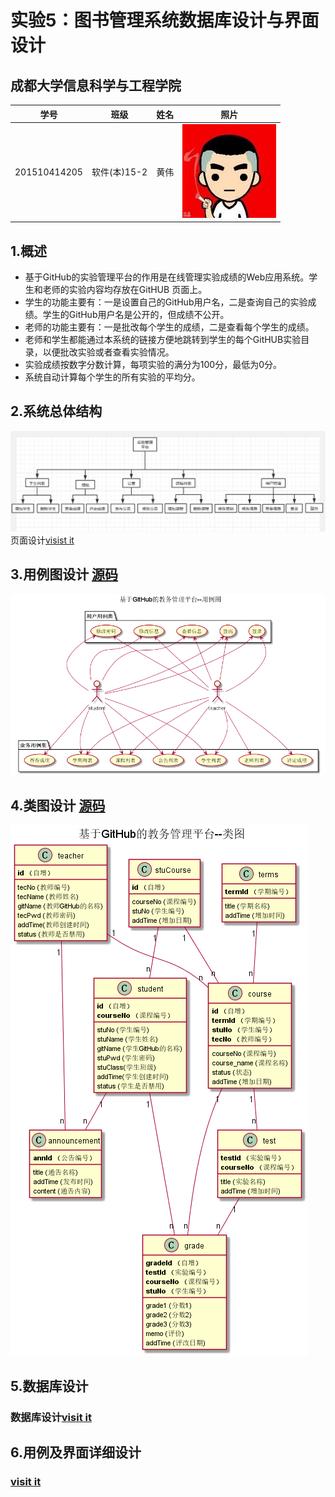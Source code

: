 # 实验5：图书管理系统数据库设计与界面设计
## 成都大学信息科学与工程学院
|学号|班级|姓名|照片|
|:-------:|:-------------: | :----------:|:---:|
|201510414205|软件(本)15-2|黄伟|![flow1](../myself.jpg)|
## 1.概述
- 基于GitHub的实验管理平台的作用是在线管理实验成绩的Web应用系统。学生和老师的实验内容均存放在GitHUB
页面上。
- 学生的功能主要有：一是设置自己的GitHub用户名，二是查询自己的实验成绩。学生的GitHub用户名是公开的，但成绩不公开。
- 老师的功能主要有：一是批改每个学生的成绩，二是查看每个学生的成绩。
- 老师和学生都能通过本系统的链接方便地跳转到学生的每个GitHUB实验目录，以便批改实验或者查看实验情况。
- 实验成绩按数字分数计算，每项实验的满分为100分，最低为0分。
- 系统自动计算每个学生的所有实验的平均分。
## 2.系统总体结构
![flow1](./picture/总体设计.png)
页面设计[visist it](./InterfaceDesign/README.md)
## 3.用例图设计 [源码](./code/%E5%9F%BA%E4%BA%8EGitHub%E7%9A%84%E6%95%99%E5%8A%A1%E7%AE%A1%E7%90%86%E5%B9%B3%E5%8F%B0--%E7%94%A8%E4%BE%8B%E5%9B%BE.wsd)
![flow1](./picture/基于GitHub的教务管理平台--用例图.png)
## 4.类图设计 [源码](./code/类图.wsd)
![flow1](./picture/类图.png)
## 5.数据库设计 
### 数据库设计[visit it](./数据库设计.md)
## 6.用例及界面详细设计
### [visit it](./picture/类图.png)
